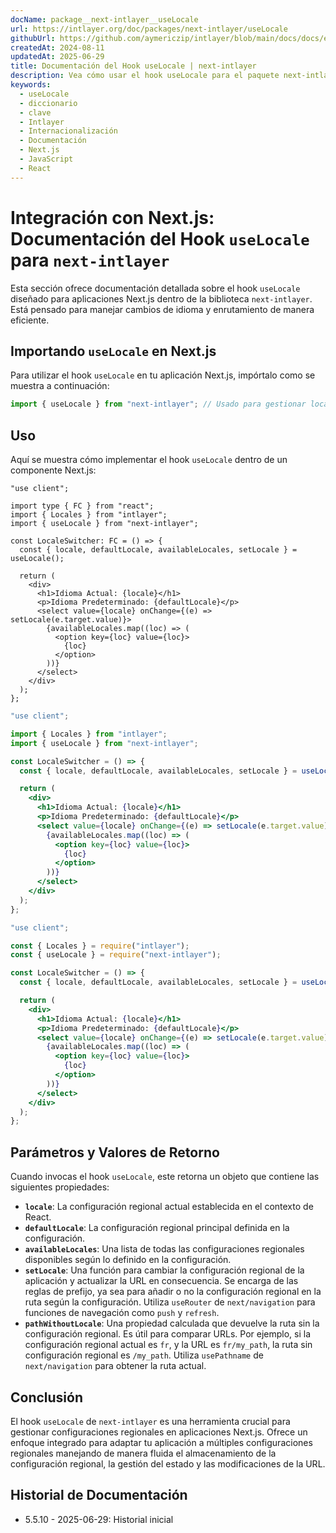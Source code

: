 ```yaml
---
docName: package__next-intlayer__useLocale
url: https://intlayer.org/doc/packages/next-intlayer/useLocale
githubUrl: https://github.com/aymericzip/intlayer/blob/main/docs/docs/es/packages/next-intlayer/useLocale.md
createdAt: 2024-08-11
updatedAt: 2025-06-29
title: Documentación del Hook useLocale | next-intlayer
description: Vea cómo usar el hook useLocale para el paquete next-intlayer
keywords:
  - useLocale
  - diccionario
  - clave
  - Intlayer
  - Internacionalización
  - Documentación
  - Next.js
  - JavaScript
  - React
---
```


# Integración con Next.js: Documentación del Hook `useLocale` para `next-intlayer`

Esta sección ofrece documentación detallada sobre el hook `useLocale` diseñado para aplicaciones Next.js dentro de la biblioteca `next-intlayer`. Está pensado para manejar cambios de idioma y enrutamiento de manera eficiente.

## Importando `useLocale` en Next.js

Para utilizar el hook `useLocale` en tu aplicación Next.js, impórtalo como se muestra a continuación:

```javascript
import { useLocale } from "next-intlayer"; // Usado para gestionar locales y enrutamiento en Next.js
```

## Uso

Aquí se muestra cómo implementar el hook `useLocale` dentro de un componente Next.js:

```tsx fileName="src/components/LocaleSwitcher.tsx" codeFormat="typescript"
"use client";

import type { FC } from "react";
import { Locales } from "intlayer";
import { useLocale } from "next-intlayer";

const LocaleSwitcher: FC = () => {
  const { locale, defaultLocale, availableLocales, setLocale } = useLocale();

  return (
    <div>
      <h1>Idioma Actual: {locale}</h1>
      <p>Idioma Predeterminado: {defaultLocale}</p>
      <select value={locale} onChange={(e) => setLocale(e.target.value)}>
        {availableLocales.map((loc) => (
          <option key={loc} value={loc}>
            {loc}
          </option>
        ))}
      </select>
    </div>
  );
};
```

```jsx fileName="src/components/LocaleSwitcher.mjx" codeFormat="esm"
"use client";

import { Locales } from "intlayer";
import { useLocale } from "next-intlayer";

const LocaleSwitcher = () => {
  const { locale, defaultLocale, availableLocales, setLocale } = useLocale();

  return (
    <div>
      <h1>Idioma Actual: {locale}</h1>
      <p>Idioma Predeterminado: {defaultLocale}</p>
      <select value={locale} onChange={(e) => setLocale(e.target.value)}>
        {availableLocales.map((loc) => (
          <option key={loc} value={loc}>
            {loc}
          </option>
        ))}
      </select>
    </div>
  );
};
```

```jsx fileName="src/components/LocaleSwitcher.csx" codeFormat="commonjs"
"use client";

const { Locales } = require("intlayer");
const { useLocale } = require("next-intlayer");

const LocaleSwitcher = () => {
  const { locale, defaultLocale, availableLocales, setLocale } = useLocale();

  return (
    <div>
      <h1>Idioma Actual: {locale}</h1>
      <p>Idioma Predeterminado: {defaultLocale}</p>
      <select value={locale} onChange={(e) => setLocale(e.target.value)}>
        {availableLocales.map((loc) => (
          <option key={loc} value={loc}>
            {loc}
          </option>
        ))}
      </select>
    </div>
  );
};
```

## Parámetros y Valores de Retorno

Cuando invocas el hook `useLocale`, este retorna un objeto que contiene las siguientes propiedades:

- **`locale`**: La configuración regional actual establecida en el contexto de React.
- **`defaultLocale`**: La configuración regional principal definida en la configuración.
- **`availableLocales`**: Una lista de todas las configuraciones regionales disponibles según lo definido en la configuración.
- **`setLocale`**: Una función para cambiar la configuración regional de la aplicación y actualizar la URL en consecuencia. Se encarga de las reglas de prefijo, ya sea para añadir o no la configuración regional en la ruta según la configuración. Utiliza `useRouter` de `next/navigation` para funciones de navegación como `push` y `refresh`.
- **`pathWithoutLocale`**: Una propiedad calculada que devuelve la ruta sin la configuración regional. Es útil para comparar URLs. Por ejemplo, si la configuración regional actual es `fr`, y la URL es `fr/my_path`, la ruta sin configuración regional es `/my_path`. Utiliza `usePathname` de `next/navigation` para obtener la ruta actual.

## Conclusión

El hook `useLocale` de `next-intlayer` es una herramienta crucial para gestionar configuraciones regionales en aplicaciones Next.js. Ofrece un enfoque integrado para adaptar tu aplicación a múltiples configuraciones regionales manejando de manera fluida el almacenamiento de la configuración regional, la gestión del estado y las modificaciones de la URL.

## Historial de Documentación

- 5.5.10 - 2025-06-29: Historial inicial
